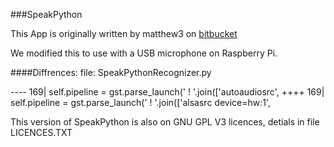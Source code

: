###SpeakPython

This App is originally written by matthew3 on [bitbucket](https://bitbucket.org/matthew3/speakpython/wiki/Home)

We modified this to use with a USB microphone on Raspberry Pi.

####Diffrences:
file: SpeakPythonRecognizer.py

----  169|		self.pipeline = gst.parse_launch(' ! '.join(['autoaudiosrc',
++++  169|		self.pipeline = gst.parse_launch(' ! '.join(['alsasrc device=hw:1',


This version of SpeakPython is also on GNU GPL V3 licences, detials in file LICENCES.TXT